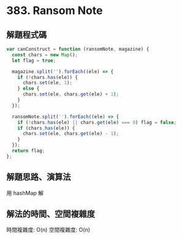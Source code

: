 # 383. Ransom Note

## 解題程式碼

```javascript
var canConstruct = function (ransomNote, magazine) {
  const chars = new Map();
  let flag = true;

  magazine.split('').forEach((ele) => {
    if (!chars.has(ele)) {
      chars.set(ele, 1);
    } else {
      chars.set(ele, chars.get(ele) + 1);
    }
  });

  ransomNote.split('').forEach((ele) => {
    if (!chars.has(ele) || chars.get(ele) === 0) flag = false;
    if (chars.has(ele)) {
      chars.set(ele, chars.get(ele) - 1);
    }
  });
  return flag;
};
```

## 解題思路、演算法

用 hashMap 解

## 解法的時間、空間複雜度

時間複雜度: O(n)
空間複雜度: O(n)
